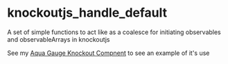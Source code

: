 # knockoutjs_handle_default
A set of simple functions to act like as a coalesce for initiating observables and observableArrays in knockoutjs

See my [Aqua Gauge Knockout Compnent](https://github.com/jcdobrin/knockoutjs_aqua_gauge) to see an example of it's use
